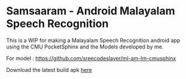 # Samsaaram - Android Malayalam Speech Recognition
This is a WIP for making a Malayalam Speech Recognition android app using the CMU PocketSphinx and the Models developed by me.

For model : https://github.com/sreecodeslayer/ml-am-lm-cmusphinx


Download the latest build apk [here](/app/build/outputs/apk/app-debug.apk?raw=true)
